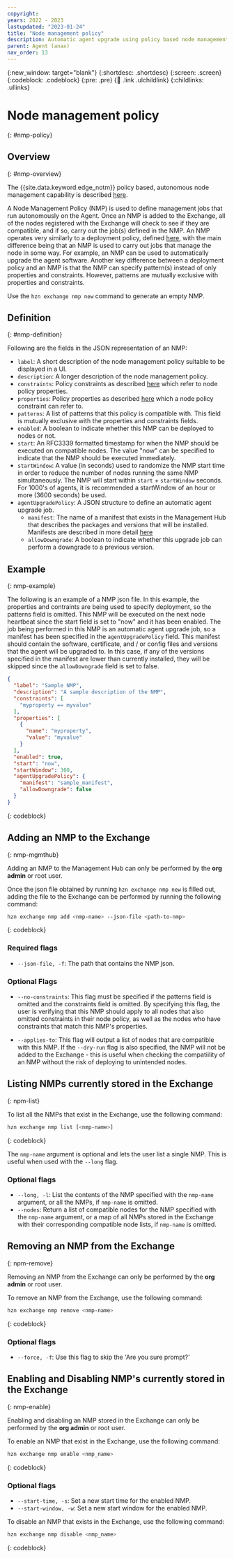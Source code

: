 ```yaml
---
copyright:
years: 2022 - 2023
lastupdated: "2023-01-24"
title: "Node management policy"
description: Automatic agent upgrade using policy based node management
parent: Agent (anax)
nav_order: 13
---
```


{:new_window: target="blank"}
{:shortdesc: .shortdesc}
{:screen: .screen}
{:codeblock: .codeblock}
{:pre: .pre}
{:child: .link .ulchildlink}
{:childlinks: .ullinks}

# Node management policy
{: #nmp-policy}

## Overview
{: #nmp-overview}

The {{site.data.keyword.edge_notm}} policy based, autonomous node management capability is described [here](./node_management_overview.md).

A Node Management Policy (NMP) is used to define management jobs that run autonomously on the Agent. Once an NMP is added to the Exchange, all of the nodes registered with the Exchange will check to see if they are compatible, and if so, carry out the job(s) defined in the NMP. An NMP operates very similarly to a deployment policy, defined [here](./deployment_policy.md), with the main difference being that an NMP is used to carry out jobs that manage the node in some way. For example, an NMP can be used to automatically upgrade the agent software. Another key difference between a deployment policy and an NMP is that the NMP can specify pattern(s) instead of only properties and constraints. However, patterns are mutually exclusive with properties and constraints.

Use the `hzn exchange nmp new` command to generate an empty NMP.

## Definition
{: #nmp-definition}

Following are the fields in the JSON representation of an NMP:

* `label`: A short description of the node management policy suitable to be displayed in a UI.
* `description`: A longer description of the node management policy.
* `constraints`: Policy constraints as described [here](./properties_and_constraints.md) which refer to node policy properties.
* `properties`: Policy properties as described [here](./properties_and_constraints.md) which a node policy constraint can refer to.
* `patterns`: A list of patterns that this policy is compatible with. This field is mutually exclusive with the properties and constraints fields.
* `enabled`: A boolean to indicate whether this NMP can be deployed to nodes or not.
* `start`: An RFC3339 formatted timestamp for when the NMP should be executed on compatible nodes. The value "now" can be specified to indicate that the NMP should be executed immediately.
* `startWindow`: A value (in seconds) used to randomize the NMP start time in order to reduce the number of nodes running the same NMP simultaneously. The NMP will start within `start` + `startWindow` seconds. For 1000's of agents, it is recommended a startWindow of an hour or more (3600 seconds) be used.
* `agentUpgradePolicy`: A JSON structure to define an automatic agent upgrade job.
  * `manifest`: The name of a manifest that exists in the Management Hub that describes the packages and versions that will be installed. Manifests are described in more detail [here](./agentfile_manifest.md)
  * `allowDowngrade`: A boolean to indicate whether this upgrade job can perform a downgrade to a previous version.

## Example
{: nmp-example}

The following is an example of a NMP json file. In this example, the properties and contraints are being used to specify deployment, so the patterns field is omitted. This NMP will be executed on the next node heartbeat since the start field is set to "now" and it has been enabled. The job being performed in this NMP is an automatic agent upgrade job, so a manifest has been specified in the `agentUpgradePolicy` field. This manifest should contain the software, certificate, and / or config files and versions that the agent will be upgraded to. In this case, if any of the versions specified in the manifest are lower than currently installed, they will be skipped since the `allowDowngrade` field is set to false.

```json
{
  "label": "Sample NMP",
  "description": "A sample description of the NMP",
  "constraints": [
    "myproperty == myvalue"
  ],
  "properties": [
    {
      "name": "myproperty",
      "value": "myvalue"
    }
  ],
  "enabled": true,
  "start": "now",
  "startWindow": 300,
  "agentUpgradePolicy": {
    "manifest": "sample_manifest",
    "allowDowngrade": false
  }
}
```
{: codeblock}

## Adding an NMP to the Exchange
{: nmp-mgmthub}

Adding an NMP to the Management Hub can only be performed by the **org admin** or root user.

Once the json file obtained by running `hzn exchange nmp new` is filled out, adding the file to the Exchange can be performed by running the following command:

```bash
hzn exchange nmp add <nmp-name> --json-file <path-to-nmp>
```
{: codeblock}

### Required flags

* `--json-file, -f`: The path that contains the NMP json.

### Optional Flags

* `--no-constraints`: This flag must be specified if the patterns field is omitted and the constraints field is omitted. By specifying this flag, the user is verifying that this NMP should apply to all nodes that also omitted constraints in their node policy, as well as the nodes who have constraints that match this NMP's properties.

* `--applies-to`: This flag will output a list of nodes that are compatible with this NMP. If the `--dry-run` flag is also specified, the NMP will not be added to the Exchange - this is useful when checking the compatiility of an NMP without the risk of deploying to unintended nodes.

## Listing NMPs currently stored in the Exchange
{: npm-list}

To list all the NMPs that exist in the Exchange, use the following command:

```bash
hzn exchange nmp list [<nmp-name>]
```
{: codeblock}

The `nmp-name` argument is optional and lets the user list a single NMP. This is useful when used with the `--long` flag.

### Optional flags

* `--long, -l`: List the contents of the NMP specified with the `nmp-name` argument, or all the NMPs, if `nmp-name` is omitted.
* `--nodes`: Return a list of compatible nodes for the NMP specified with the `nmp-name` argument, or a map of all NMPs stored in the Exchange with their corresponding compatible node lists, if `nmp-name` is omitted.

## Removing an NMP from the Exchange
{: npm-remove}

Removing an NMP from the Exchange can only be performed by the **org admin** or root user.

To remove an NMP from the Exchange, use the following command:

```bash
hzn exchange nmp remove <nmp-name>
```
{: codeblock}

### Optional flags

* `--force, -f`: Use this flag to skip the 'Are you sure prompt?'

## Enabling and Disabling NMP's currently stored in the Exchange
{: nmp-enable}

Enabling and disabling an NMP stored in the Exchange can only be performed by the **org admin** or root user.

To enable an NMP that exist in the Exchange, use the following command:

```bash
hzn exchange nmp enable <nmp_name>
```
{: codeblock}

### Optional flags

* `--start-time, -s`: Set a new start time for the enabled NMP.
* `--start-window, -w`: Set a new start window for the enabled NMP.

To disable an NMP that exists in the Exchange, use the following command:

```bash
hzn exchange nmp disable <nmp_name>
```
{: codeblock}
